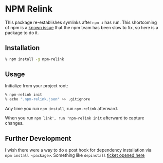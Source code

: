 # NPM Relink

This package re-establishes symlinks after `npm i` has run. This shortcoming of npm is a [known issue](https://github.com/npm/npm/issues/17287) that the npm team has been slow to fix, so here is a package to do it.

## Installation

```bash
% npm install -g npm-relink
```

## Usage

Initialize from your project root:

```bash
% npm-relink init
% echo ".npm-relink.json" >> .gitignore
```

Any time you run `npm install`, run `npm-relink` afterward.

When you run `npm link', run 'npm-relink init` afterward to capture changes.

## Further Development

I wish there were a way to do a post hook for dependency installation via `npm install <package>`. Something like `depinstall` [ticket opened here](https://github.com/npm/cli/issues/962)
